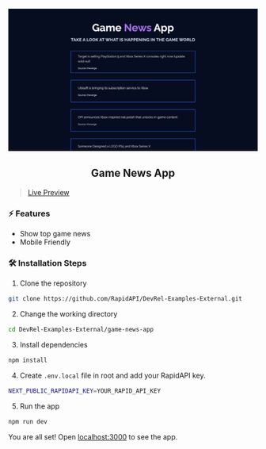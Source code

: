 ![cover](assets/cover.png)

<div align="center">
	<h2>Game News App</h2>
</div>

> [Live Preview](https://rapidapi-example-game-news-app.vercel.app/)

### ⚡️ Features

- Show top game news
- Mobile Friendly

### 🛠️ Installation Steps

1. Clone the repository

```bash
git clone https://github.com/RapidAPI/DevRel-Examples-External.git
```

2. Change the working directory

```bash
cd DevRel-Examples-External/game-news-app
```

3. Install dependencies

```bash
npm install
```

4. Create `.env.local` file in root and add your RapidAPI key.

```bash
NEXT_PUBLIC_RAPIDAPI_KEY=YOUR_RAPID_API_KEY
```

5. Run the app

```bash
npm run dev
```

You are all set! Open [localhost:3000](http://localhost:3000/) to see the app.
